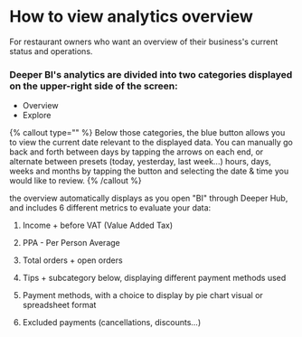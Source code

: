 # How to view analytics overview

For restaurant owners who want an overview of their business's current status and operations.

### Deeper BI's analytics are divided into two categories displayed on the upper-right side of the screen: 
- Overview
- Explore

{% callout type="" %}
Below those categories, the blue button allows you to view the current date relevant to the displayed data. You can manually go back and forth between days by tapping the arrows on each end, or alternate between presets (today, yesterday, last week...) hours, days, weeks and months by tapping the button and selecting the date & time you would like to review. 
{% /callout %}

the overview automatically displays as you open "BI" through Deeper Hub, and includes 6 different metrics to evaluate your data:

1. Income + before VAT (Value Added Tax)
2. PPA - Per Person Average
3. Total orders + open orders
4. Tips +  subcategory below, displaying different payment methods used

5. Payment methods, with a choice to display by pie chart visual or spreadsheet format
6. Excluded payments (cancellations, discounts...)

